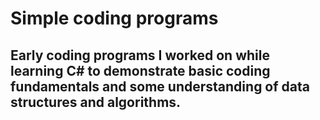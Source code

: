 # Simple coding programs
## Early coding programs I worked on while learning C# to demonstrate basic coding fundamentals and some understanding of data structures and algorithms. 

